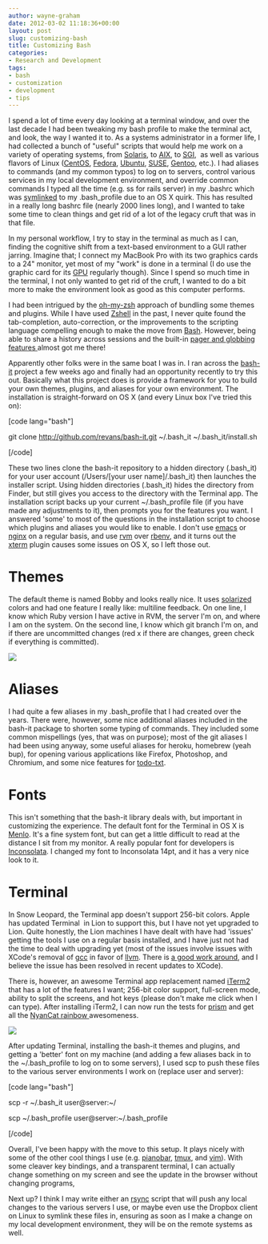 ```yaml
---
author: wayne-graham
date: 2012-03-02 11:18:36+00:00
layout: post
slug: customizing-bash
title: Customizing Bash
categories:
- Research and Development
tags:
- bash
- customization
- development
- tips
---
```


I spend a lot of time every day looking at a terminal window, and over the last decade I had been tweaking my bash profile to make the terminal act, and look, the way I wanted it to. As a systems administrator in a former life, I had collected a bunch of "useful" scripts that would help me work on a variety of operating systems, from [Solaris](http://en.wikipedia.org/wiki/Solaris_(operating_system)), to [AIX](http://www-03.ibm.com/systems/power/software/aix/index.html), to [SGI](http://www.sgi.com/),  as well as various flavors of Linux ([CentOS](http://www.centos.org/), [Fedora](http://fedoraproject.org/), [Ubuntu](http://www.ubuntu.com/), [SUSE](http://www.suse.com/), [Gentoo](http://www.gentoo.org/), etc.). I had aliases to commands (and my common typos) to log on to servers, control various services in my local development environment, and override common commands I typed all the time (e.g. ss for rails server) in my .bashrc which was [symlinked](http://en.wikipedia.org/wiki/Symbolic_link) to my .bash_profile due to an OS X quirk. This has resulted in a really long bashrc file (nearly 2000 lines long), and I wanted to take some time to clean things and get rid of a lot of the legacy cruft that was in that file.

In my personal workflow, I try to stay in the terminal as much as I can, finding the cognitive shift from a text-based environment to a GUI rather jarring. Imagine that; I connect my MacBook Pro with its two graphics cards to a 24" monitor, yet most of my "work" is done in a terminal (I do use the graphic card for its [GPU](http://en.wikipedia.org/wiki/Graphics_processing_unit) regularly though). Since I spend so much time in the terminal, I not only wanted to get rid of the cruft, I wanted to do a bit more to make the environment look as good as this computer performs.

I had been intrigued by the [oh-my-zsh](https://github.com/robbyrussell/oh-my-zsh) approach of bundling some themes and plugins. While I have used [Zshell](http://www.zsh.org/) in the past, I never quite found the tab-completion, auto-correction, or the improvements to the scripting language compelling enough to make the move from [Bash](http://en.wikipedia.org/wiki/Bash_(Unix_shell)). However, being able to share a history across sessions and the built-in [pager and globbing features ](http://friedcpu.wordpress.com/2007/07/24/zsh-the-last-shell-youll-ever-need/)almost got me there!

Apparently other folks were in the same boat I was in. I ran across the [bash-it](https://github.com/revans/bash-it) project a few weeks ago and finally had an opportunity recently to try this out. Basically what this project does is provide a framework for you to build your own themes, plugins, and aliases for your own environment. The installation is straight-forward on OS X (and every Linux box I've tried this on):

[code lang="bash"]

git clone http://github.com/revans/bash-it.git ~/.bash_it
~/.bash_it/install.sh

[/code]

These two lines clone the bash-it repository to a hidden directory (.bash_it) for your user account (/Users/[your user name]/.bash_it) then launches the installer script. Using hidden directories (.bash_it) hides the directory from Finder, but still gives you access to the directory with the Terminal app. The installation script backs up your current ~/.bash_profile file (if you have made any adjustments to it), then prompts you for the features you want. I answered 'some' to most of the questions in the installation script to choose which plugins and aliases you would like to enable. I don't use [emacs](http://www.gnu.org/software/emacs/tour/) or [nginx](http://wiki.nginx.org/Main) on a regular basis, and use [rvm](http://beginrescueend.com/) over [rbenv](https://github.com/sstephenson/rbenv), and it turns out the [xterm](http://en.wikipedia.org/wiki/Xterm) plugin causes some issues on OS X, so I left those out.


# Themes


The default theme is named Bobby and looks really nice. It uses [solarized](http://ethanschoonover.com/solarized) colors and had one feature I really like: multiline feedback. On one line, I know which Ruby version I have active in RVM, the server I'm on, and where I am on the system. On the second line, I know which git branch I'm on, and if there are uncommitted changes (red x if there are changes, green check if everything is committed).

[![](http://www.scholarslab.org/wp-content/uploads/2012/02/screen-300x156.png)](http://www.scholarslab.org/dh-developer/customizing-bash/attachment/screen-2/)


# Aliases


I had quite a few aliases in my .bash_profile that I had created over the years. There were, however, some nice additional aliases included in the bash-it package to shorten some typing of commands. They included some common mispellings (yes, that was on purpose); most of the git aliases I had been using anyway, some useful aliases for heroku, homebrew (yeah bup), for opening various applications like Firefox, Photoshop, and Chromium, and some nice features for [todo-txt](http://todotxt.com/).


# Fonts


This isn't something that the bash-it library deals with, but important in customizing the experience. The default font for the Terminal in OS X is [Menlo](http://9-bits.com/post/123940811/menlo-font-macosx). It's a fine system font, but can get a little difficult to read at the distance I sit from my monitor. A really popular font for developers is [Inconsolata](http://levien.com/type/myfonts/inconsolata.html). I changed my font to Inconsolata 14pt, and it has a very nice look to it.


# Terminal


In Snow Leopard, the Terminal app doesn't support 256-bit colors. Apple has updated Terminal  in Lion to support this, but I have not yet upgraded to Lion. Quite honestly, the Lion machines I have dealt with have had 'issues' getting the tools I use on a regular basis installed, and I have just not had the time to deal with upgrading yet (most of the issues involve issues with XCode's removal of [gcc](http://en.wikipedia.org/wiki/GNU_Compiler_Collection) in favor of [llvm](http://llvm.org/). There is [a good work around](https://github.com/kennethreitz/osx-gcc-installer), and I believe the issue has been resolved in recent updates to XCode).

There is, however, an awesome Terminal app replacement named [iTerm2](http://www.iterm2.com/) that has a lot of the features I want; 256-bit color support, full-screen mode, ability to split the screens, and hot keys (please don't make me click when I can type). After installing iTerm2, I can now run the tests for [prism](https://github.com/scholarslab/prism) and get all the [NyanCat rainbow ](https://github.com/mattsears/nyan-cat-formatter)awesomeness.

[![](http://www.scholarslab.org/wp-content/uploads/2012/03/tests-300x147.png)](http://www.scholarslab.org/dh-developer/customizing-bash/attachment/tests/)

After updating Terminal, installing the bash-it themes and plugins, and getting a 'better' font on my machine (and adding a few aliases back in to the ~/.bash_profile to log on to some servers), I used scp to push these files to the various server environments I work on (replace user and server):

[code lang="bash"]

scp -r ~/.bash_it user@server:~/

scp ~/.bash_profile user@server:~/.bash_profile

[/code]

Overall, I've been happy with the move to this setup. It plays nicely with some of the other cool things I use (e.g. [pianobar](http://6xq.net/projects/pianobar/), [tmux](http://tmux.sourceforge.net/), and [vim](http://www.vim.org/)). With some cleaver key bindings, and a transparent terminal, I can actually change something on my screen and see the update in the browser without changing programs,

Next up? I think I may write either an [rsync](http://en.wikipedia.org/wiki/Rsync) script that will push any local changes to the various servers I use, or maybe even use the Dropbox client on Linux to symlink these files in, ensuring as soon as I make a change on my local development environment, they will be on the remote systems as well.
